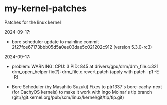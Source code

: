 # my-kernel-patches
Patches for the linux kernel

2024-09-17:
- bore scheduler update to mainline commit 2f27fce67173bbb05d5a0ee03dae5c021202c912
  (version 5.3.0-rc3)

2024-09-17:
- problem: WARNING: CPU: 3 PID: 845 at drivers/gpu/drm/drm_file.c:321 drm_open_helper
  fix(?): drm_file.c.revert.patch (apply with patch -p1 -E -R)

- Bore Scheduler (by Masahito Suzuki)
Fixes to ptr1337's bore-cachy-next (for CachyOS kernels) to make it work with
Ingo Molnar's tip branch (git://git.kernel.org/pub/scm/linux/kernel/git/tip/tip.git)
